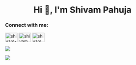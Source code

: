 <h1 align="center">Hi 👋, I'm Shivam Pahuja</h1>
<!-- <h3 align="center">A passionate frontend developer from India</h3> -->

<!-- 🌱 I’m currently learning **Javascript** -->

<h3 align="left">Connect with me:</h3>
<p align="left">
<a href="https://linkedin.com/in/shivam-pahuja-3b2423324" target="blank"><img align="center" src="https://raw.githubusercontent.com/rahuldkjain/github-profile-readme-generator/master/src/images/icons/Social/linked-in-alt.svg" alt="shivam-pahuja-3b2423324" height="30" width="40" /></a>
<a href="https://instagram.com/shivampahuja99" target="blank"><img align="center" src="https://raw.githubusercontent.com/rahuldkjain/github-profile-readme-generator/master/src/images/icons/Social/instagram.svg" alt="shivampahuja99" height="30" width="40" /></a>
<a href="https://www.leetcode.com/shivampahuja" target="blank"><img align="center" src="https://raw.githubusercontent.com/rahuldkjain/github-profile-readme-generator/master/src/images/icons/Social/leet-code.svg" alt="shivampahuja" height="30" width="40" /></a>
</p>

<!-- <h3 align="left">Languages and Tools:</h3>
<p align="left"> <a href="https://getbootstrap.com" target="_blank" rel="noreferrer"> <img src="https://raw.githubusercontent.com/devicons/devicon/master/icons/bootstrap/bootstrap-plain-wordmark.svg" alt="bootstrap" width="40" height="40"/> </a> <a href="https://www.cprogramming.com/" target="_blank" rel="noreferrer"> <img src="https://raw.githubusercontent.com/devicons/devicon/master/icons/c/c-original.svg" alt="c" width="40" height="40"/> </a> <a href="https://www.w3schools.com/cpp/" target="_blank" rel="noreferrer"> <img src="https://raw.githubusercontent.com/devicons/devicon/master/icons/cplusplus/cplusplus-original.svg" alt="cplusplus" width="40" height="40"/> </a> <a href="https://www.w3schools.com/css/" target="_blank" rel="noreferrer"> <img src="https://raw.githubusercontent.com/devicons/devicon/master/icons/css3/css3-original-wordmark.svg" alt="css3" width="40" height="40"/> </a> <a href="https://www.w3.org/html/" target="_blank" rel="noreferrer"> <img src="https://raw.githubusercontent.com/devicons/devicon/master/icons/html5/html5-original-wordmark.svg" alt="html5" width="40" height="40"/> </a> <a href="https://developer.mozilla.org/en-US/docs/Web/JavaScript" target="_blank" rel="noreferrer"> <img src="https://raw.githubusercontent.com/devicons/devicon/master/icons/javascript/javascript-original.svg" alt="javascript" width="40" height="40"/> </a> </p>  -->

![](https://github-readme-stats.vercel.app/api/top-langs/?username=Shivampahuja12&theme=aura&hide_border=false&include_all_commits=true&count_private=true&layout=compact)


![](https://nirzak-streak-stats.vercel.app/?user=Shivampahuja12&theme=aura&hide_border=false)<br/>
